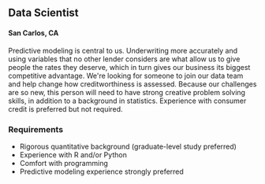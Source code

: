 ## Data Scientist
#### San Carlos, CA

Predictive modeling is central to us. Underwriting more accurately and using variables that no other lender considers are what allow us to give people the rates they deserve, which in turn gives our business its biggest competitive advantage. We're looking for someone to join our data team and help change how creditworthiness is assessed. Because our challenges are so new, this person will need to have strong creative problem solving skills, in addition to a background in statistics. Experience with consumer credit is preferred but not required.

### Requirements
+	Rigorous quantitative background (graduate-level study preferred)
+	Experience with R and/or Python
+	Comfort with programming
+	Predictive modeling experience strongly preferred


